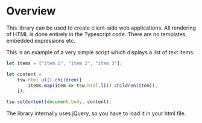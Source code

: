Overview
========

This library can be used to create client-side web applications. All rendering of HTML is
done entirely in the Typescript code. There are no templates, embedded expressions etc.

This is an example of a very simple script which displays a list of text items:

```typescript
let items = ["item 1", "item 2", "item 3"];

let content =
	tsw.html.ul().children([
		items.map(item => tsw.html.li().children(item)),
	]);

tsw.setContent(document.body, content);
```

The library internally uses jQuery, so you have to load it in your html file.
